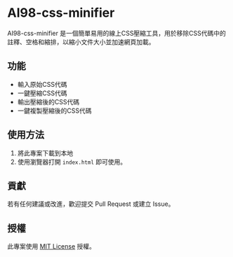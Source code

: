 # AI98-css-minifier

AI98-css-minifier 是一個簡單易用的線上CSS壓縮工具，用於移除CSS代碼中的註釋、空格和縮排，以縮小文件大小並加速網頁加載。

## 功能

- 輸入原始CSS代碼
- 一鍵壓縮CSS代碼
- 輸出壓縮後的CSS代碼
- 一鍵複製壓縮後的CSS代碼

## 使用方法

1. 將此專案下載到本地
2. 使用瀏覽器打開 `index.html` 即可使用。

## 貢獻

若有任何建議或改進，歡迎提交 Pull Request 或建立 Issue。

## 授權

此專案使用 [MIT License](LICENSE) 授權。